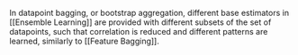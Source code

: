 In datapoint bagging, or bootstrap aggregation, different base estimators in [[Ensemble Learning]] are provided with different subsets of the set of datapoints, such that correlation is reduced and different patterns are learned, similarly to [[Feature Bagging]].